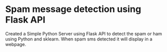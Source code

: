 # Spam message detection using Flask API
Created a Simple Python Server using Flask API to detect the spam or ham using Python and sklearn.
When spam sms detected it will display in a webpage.
